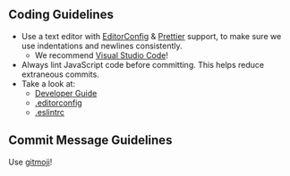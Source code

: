 ## Coding Guidelines

- Use a text editor with [EditorConfig](http://editorconfig.org/) & [Prettier](https://prettier.io/) support, to make sure we use indentations and newlines consistently.
  - We recommend [Visual Studio Code](https://code.visualstudio.com/)!
- Always lint JavaScript code before committing. This helps reduce extraneous commits.
- Take a look at:
  - [Developer Guide](https://bemuse.ninja/project/docs/developer-guide.html)
  - [.editorconfig](.editorconfig)
  - [.eslintrc](.eslintrc)

## Commit Message Guidelines

Use [gitmoji](https://gitmoji.carloscuesta.me/)!
